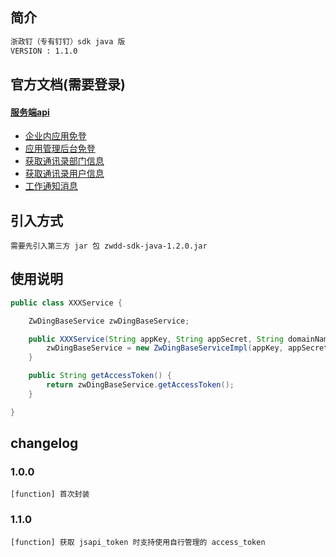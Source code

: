 ## 简介 ##

```markdown
浙政钉（专有钉钉）sdk java 版 
VERSION : 1.1.0
```

## 官方文档(需要登录) ##

#### [服务端api](https://openplatform-portal.dg-work.cn/#/docs?apiType=serverapi&docKey=2674832) ####

- [企业内应用免登](https://openplatform-portal.dg-work.cn/#/docs?apiType=serverapi&docKey=2674834)
- [应用管理后台免登](https://openplatform-portal.dg-work.cn/#/docs?apiType=serverapi&docKey=2674932)
- [获取通讯录部门信息](https://openplatform-portal.dg-work.cn/#/docs?apiType=serverapi&docKey=2785626)
- [获取通讯录用户信息](https://openplatform-portal.dg-work.cn/#/docs?apiType=serverapi&docKey=2674843)
- [工作通知消息](https://openplatform-portal.dg-work.cn/#/docs?apiType=serverapi&docKey=2674860)

## 引入方式 ##

```text
需要先引入第三方 jar 包 zwdd-sdk-java-1.2.0.jar
```

## 使用说明 ##

```java
public class XXXService {

    ZwDingBaseService zwDingBaseService;

    public XXXService(String appKey, String appSecret, String domainName, String protocol, Long tenantId) {
        zwDingBaseService = new ZwDingBaseServiceImpl(appKey, appSecret, domainName, protocol, tenantId);
    }

    public String getAccessToken() {
        return zwDingBaseService.getAccessToken();
    }

}
```

## changelog #


### 1.0.0 ###
```text
[function] 首次封装
```


### 1.1.0 ###
```text
[function] 获取 jsapi_token 时支持使用自行管理的 access_token
```
